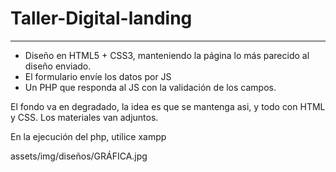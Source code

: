 # Taller-Digital-landing
-----
- Diseño en HTML5 + CSS3, manteniendo la página lo más parecido al diseño enviado.
- El formulario envíe los datos por JS
- Un PHP que responda al JS con la validación de los campos.

El fondo va en degradado, la idea es que se mantenga asi, y todo con HTML y CSS. Los materiales van adjuntos.

En la ejecución del php, utilice xampp

assets/img/diseños/GRÁFICA.jpg
